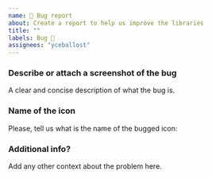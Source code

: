 ```yaml
---
name: 🐛 Bug report
about: Create a report to help us improve the libraries
title: ""
labels: Bug 🐞
assignees: "yceballost"
---
```


<!-- _English or Spanish is ok._ -->

### Describe or attach a screenshot of the bug
A clear and concise description of what the bug is.

### Name of the icon
Please, tell us what is the name of the bugged icon:

### Additional info?
Add any other context about the problem here.
